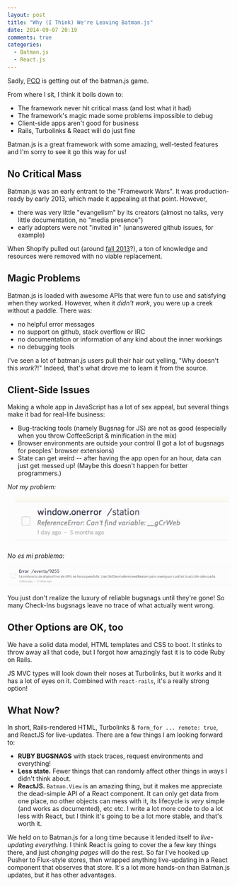 ```yaml
---
layout: post
title: "Why (I Think) We're Leaving Batman.js"
date: 2014-09-07 20:19
comments: true
categories:
  - Batman.js
  - React.js
---
```


Sadly, [PCO](http://get.planningcenteronline.com) is getting out of the batman.js game.

<!-- more -->

From where I sit, I think it boils down to:

- The framework never hit critical mass (and lost what it had)
- The framework's magic made some problems impossible to debug
- Client-side apps aren't good for business
- Rails, Turbolinks & React will do just fine

Batman.js is a great framework with some amazing, well-tested features and I'm sorry to see it go this way for us!

## No Critical Mass

Batman.js was an early entrant to the "Framework Wars". It was production-ready by early 2013, which made it appealing at that point. However,

- there was very little "evangelism" by its creators (almost no talks, very little documentation, no "media presence")
- early adopters were not "invited in" (unanswered github issues, for example)

When Shopify pulled out (around [fall 2013](https://github.com/batmanjs/batman/graphs/contributors)?), a ton of knowledge and resources were removed with no viable replacement.

## Magic Problems

Batman.js is loaded with awesome APIs that were fun to use and satisfying when they worked. However, when it _didn't work_, you were up a creek without a paddle. There was:

- no helpful error messages
- no support on github, stack overflow or IRC
- no documentation or information of any kind about the inner workings
- no debugging tools

I've seen a lot of batman.js users pull their hair out yelling, "Why doesn't this _work_?!" Indeed, that's what drove me to learn it from the source.

## Client-Side Issues

Making a whole app in JavaScript has a lot of sex appeal, but several things make it bad for real-life business:

- Bug-tracking tools (namely Bugsnag for JS) are not as good (especially when you throw CoffeeScript & minification in the mix)
- Browser environments are outside your control (I got a lot of bugsnags for peoples' browser extensions)
- State can get weird -- after having the app open for an hour, data can just get messed up! (Maybe this doesn't happen for better programmers.)

_Not my problem:_

<p><img src="/assets/images/extension_errors.png" width="500" /></p>

_No es mi problema:_

<p><img src="/assets/images/extension_errors2.png" width="900" /></p>

You just don't realize the luxury of reliable bugsnags until they're gone! So many Check-Ins bugsnags leave no trace of what actually went wrong.

## Other Options are OK, too

We have a solid data model, HTML templates and CSS to boot. It stinks to throw away all that code, but I forgot how amazingly fast it is to code Ruby on Rails.

JS MVC types will look down their noses at Turbolinks, but it _works_ and it has a lot of eyes on it. Combined with `react-rails`, it's a really strong option!

## What Now?

In short, Rails-rendered HTML, Turbolinks & `form_for ... remote: true`, and ReactJS for live-updates. There are a few things I am looking forward to:

- __RUBY BUGSNAGS__ with stack traces, request environments and everything!
- __Less state.__ Fewer things that can randomly affect other things in ways I didn't think about.
- __ReactJS.__ `Batman.View` is an amazing thing, but it makes me appreciate the dead-simple API of a React component. It can only get data from one place, no other objects can mess with it, its lifecycle is _very_ simple (and works as documented), etc etc. I write a lot more code to do a lot less with React, but I think it's going to be a lot more stable, and that's worth it.

We held on to Batman.js for a long time because it lended itself to _live-updating everything_. I think React is going to cover the a few key things there, and just _changing pages_ will do the rest. So far I've hooked up Pusher to Flux-style stores, then wrapped anything live-updating in a React component that observes that store. It's a lot more hands-on than Batman.js updates, but it has other advantages.
